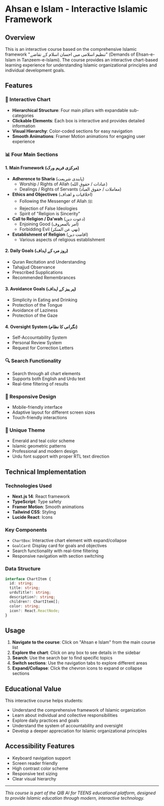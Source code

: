 # Ahsan e Islam - Interactive Islamic Framework

## Overview
This is an interactive course based on the comprehensive Islamic framework "تنظیم اسلامی میں احسان اسلام کے تقاضے" (Demands of Ehsan-e-Islam in Tanzeem-e-Islami). The course provides an interactive chart-based learning experience for understanding Islamic organizational principles and individual development goals.

## Features

### 🎯 Interactive Chart
- **Hierarchical Structure**: Four main pillars with expandable sub-categories
- **Clickable Elements**: Each box is interactive and provides detailed information
- **Visual Hierarchy**: Color-coded sections for easy navigation
- **Smooth Animations**: Framer Motion animations for engaging user experience

### 📊 Four Main Sections

#### 1. Main Framework (مرکزی فریم ورک)
- **Adherence to Sharia** (پابندی شریعت)
  - Worship / Rights of Allah (عبادات / حقوق الله)
  - Dealings / Rights of Servants (معاملات / حقوق العباد)
- **Ethics and Objectives** (اخلاقیات و اهداف)
  - Following the Messenger of Allah ﷺ
  - Rejection of False Ideologies
  - Spirit of "Religion is Sincerity"
- **Call to Religion / Da'wah** (دعوت دین)
  - Enjoining Good (امر بالمعروف)
  - Forbidding Evil (نهي عن المنكر)
- **Establishment of Religion** (اقامت دین)
  - Various aspects of religious establishment

#### 2. Daily Goals (روز مرہ کے اہداف)
- Quran Recitation and Understanding
- Tahajjud Observance
- Prescribed Supplications
- Recommended Remembrances

#### 3. Avoidance Goals (پر ہیز کے اہداف)
- Simplicity in Eating and Drinking
- Protection of the Tongue
- Avoidance of Laziness
- Protection of the Gaze

#### 4. Oversight System (نگرانی کا نظام)
- Self-Accountability System
- Personal Review System
- Request for Correction Letters

### 🔍 Search Functionality
- Search through all chart elements
- Supports both English and Urdu text
- Real-time filtering of results

### 📱 Responsive Design
- Mobile-friendly interface
- Adaptive layout for different screen sizes
- Touch-friendly interactions

### 🎨 Unique Theme
- Emerald and teal color scheme
- Islamic geometric patterns
- Professional and modern design
- Urdu font support with proper RTL text direction

## Technical Implementation

### Technologies Used
- **Next.js 14**: React framework
- **TypeScript**: Type safety
- **Framer Motion**: Smooth animations
- **Tailwind CSS**: Styling
- **Lucide React**: Icons

### Key Components
- `ChartBox`: Interactive chart element with expand/collapse
- `GoalCard`: Display card for goals and objectives
- Search functionality with real-time filtering
- Responsive navigation with section switching

### Data Structure
```typescript
interface ChartItem {
  id: string;
  title: string;
  urduTitle?: string;
  description?: string;
  children?: ChartItem[];
  color: string;
  icon?: React.ReactNode;
}
```

## Usage

1. **Navigate to the course**: Click on "Ahsan e Islam" from the main course list
2. **Explore the chart**: Click on any box to see details in the sidebar
3. **Search**: Use the search bar to find specific topics
4. **Switch sections**: Use the navigation tabs to explore different areas
5. **Expand/Collapse**: Click the chevron icons to expand or collapse sections

## Educational Value

This interactive course helps students:
- Understand the comprehensive framework of Islamic organization
- Learn about individual and collective responsibilities
- Explore daily practices and goals
- Understand the system of accountability and oversight
- Develop a deeper appreciation for Islamic organizational principles

## Accessibility Features

- Keyboard navigation support
- Screen reader friendly
- High contrast color scheme
- Responsive text sizing
- Clear visual hierarchy

---

*This course is part of the QIB AI for TEENS educational platform, designed to provide Islamic education through modern, interactive technology.* 